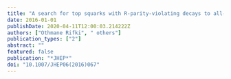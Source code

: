 ```yaml
---
title: "A search for top squarks with R-parity-violating decays to all-hadronic final states with the ATLAS detector in $sqrts$ = 8 TeV proton-proton collisions"
date: 2016-01-01
publishDate: 2020-04-11T12:00:03.214222Z
authors: ["Othmane Rifki", " others"]
publication_types: ["2"]
abstract: ""
featured: false
publication: "*JHEP*"
doi: "10.1007/JHEP06(2016)067"
---
```


